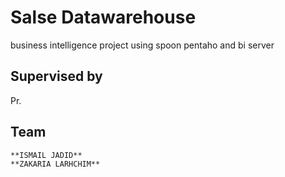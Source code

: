 # Salse Datawarehouse
business intelligence project using spoon pentaho and bi server
## Supervised by
  Pr.
## Team 
    **ISMAIL JADID**
    **ZAKARIA LARHCHIM**


